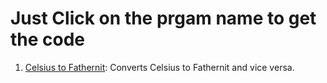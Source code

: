 # Just Click on the prgam name to get the code

1. [Celsius to Fathernit](https://github.com/GZ30eee/Python-Programs/blob/master/C%20to%20F%20and%20F%20to%20C.py): Converts Celsius to Fathernit and vice versa.
